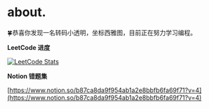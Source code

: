 # about.


🍀恭喜你发现一名转码小透明，坐标西雅图，目前正在努力学习编程。



**LeetCode 进度**

[![LeetCode Stats](https://leetcard.jacoblin.cool/Fib66?theme=dark&font=Noto%20Sans%20Tamil&ext=heatmap)](https://leetcode.com/Fib66)

**Notion 错题集**

[https://www.notion.so/b87ca8da9f954ab1a2e8bbfb6fa69f71?v=4](https://www.notion.so/b87ca8da9f954ab1a2e8bbfb6fa69f71?v=4)
